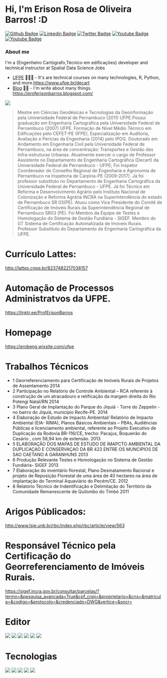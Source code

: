 <!-- README.md is generated from README.Rmd. Please edit that file -->


# Hi, I'm Erison Rosa de Oliveira Barros! :D

[![Github Badge](https://img.shields.io/badge/-Github-000?style=flat-square&logo=Github&logoColor=white&link=https://github.com/erobeng)](https://github.com/erobeng)
[![Linkedin Badge](https://img.shields.io/badge/-LinkedIn-blue?style=flat-square&logo=Linkedin&logoColor=white&link=https://www.linkedin.com/in/erisonbarros-7128621b8/)](https://www.linkedin.com/in/erisonbarros-7128621b8/)
[![Twitter Badge](https://img.shields.io/badge/-Twitter-1ca0f1?style=flat-square&labelColor=1ca0f1&logo=twitter&logoColor=white&link=https://twitter.com/Erobeng)](https://twitter.com/fagnerpsantos)
[![Youtube Badge](https://img.shields.io/badge/-YouTube-ff0000?style=flat-square&labelColor=ff0000&logo=youtube&logoColor=white&link=https://www.youtube.com/channel/UCf-oBG1kqnpAFrzaiW93kmg)](https://www.youtube.com/channel/UCf-oBG1kqnpAFrzaiW93kmg)
[![Youtube Badge](https://img.shields.io/badge/Facebook-1877F2?style=for-the-badge&logo=facebook&logoColor=white&link=https://https://www.facebook.com/erison.barros)](https://www.facebook.com/erison.barros)

### About me
I'm a {Engenheiro Cartógrafo,Técnico em edificações} developer and technical instructor at Spatial Data Science Jobs

- [UFPE](https://www.ufpe.br/decarto) 👨🏼‍🏫 - It's are technical courses on many technologies, R,  Python,  and more.https://www.ufpe.br/decart
- [Blog](https://www.ufpe.br/decart/) ✍🏼 - I'm write about many things. https://proferisonbarros.blogspot.com/

![](https://github.com/ErisonBarros/labat.github.io/blob/master/.gitbook/assets/foto_perfil.jpg)

>Mestre em Ciências Geodésicas e Tecnologias da Geoinformação pela Universidade Federal de Pernambuco (2011) UFPE.Possui graduação em Engenharia Cartográfica pela Universidade Federal de Pernambuco (2007) UFPE. Formação de Nível Médio Técnico em Edificações pelo CEFET-PE (IFPE), Especialização em Auditoria, Avaliação e Perícias da Engenharia (2014) pelo IPOG. Doutorado em Andamento em Engenharia Civil pela Universidade Federal de Pernambuco, na área de concentração: Transportes e Gestão das Infra-estruturas Urbanas. Atualmente exercer o cargo de Professor Assistente no Departamento de Engenharia Cartográfica (Decart) da Universidade Federal de Pernambuco - UFPE; Foi Inspetor Coordenador do Conselho Regional de Engenharia e Agronomia de Pernambuco na Inspetoria de Carpina-PE (2009-2017). Já foi professor substituto no Departamento de Engenharia Cartográfica da Universidade Federal de Pernambuco - UFPE. Já foi Técnico em Reforma e Desenvolvimento Agrário pelo Instituto Nacional de Colonização e Reforma Agrária INCRA na Superintendência do estado de Pernambuco SR 03(PE). Atuou como Vice Presidente do Comitê de Certificação de Imóveis Rurais da Superintendência Regional de Pernambuco SR03 (PE). Foi Membro da Equipe de Testes e Homologação do Sistema de Gestão Fundiária - SIGEF. Membro do GT Sistema de Certificação Automatizada de Imóveis Rurais. Professor Substituto do Departamento de Engenharia Cartográfica da UFPE.

# Currículo Lattes:
http://lattes.cnpq.br/8237482217038157

# Automação de Processos Administratvos da UFPE.

https://linktr.ee/ProfErisonBarros

# Homepage

https://erobeng.wixsite.com/ufpe

# Trabalhos Técnicos

* 1	    Georreferenciamento para Certificação de Imóveis Rurais de Projetos de Assentamento	2014
* 2	    Participação no Relatório de Controle Ambiental – RCA referente à construção de um atracadouro e retificação da margem direita do Rio Potengi Natal/RN	2014
* 3	    Plano Geral de Implantação do Parque do Jiquiá - Torre do Zeppelin - no bairro do Jiquiá, município Recife-PE.	2014
* 4	    Elaboração de Estudo de Impacto Ambiental/ Relatório de Impacto Ambiental (EIA- RIMA), Planos Básicos Ambientais – PBAs, Audiências Públicas e licenciamento ambiental, referente ao Projeto Executivo de Duplicação da Rodovia BR-116/CE, trecho: Pacajus, Boqueirão do Cesário , com 58,94 km de extensão.	2013
* 5	    ELABORAÇÃO DOS MAPAS DE ESTUDO DE IMAPCTO AMBIENTAL DA DUPLICAÇAO E CONSERVAÇAO DA BR 423 ENTRE OS MUNCIPIOS DE SAO CAETANO A GARANHUNS	2013
* 6	    Produção Relevante    Testes e Homologação no Sistema de Gestão Fundiária- SIGEF	2013
* 7	    Elaboração do inventário florestal, Plano Desmatamento Racional e projeto de Reposição Florestal de uma área de 40 hectares na área de implantação do Terminal Aquaviário do Pecém/CE.	2012
* 8	    Relatório Técnico de Indentificação e Delimitação do Território da Comunidade Remanescente de Quilombo do Tímbó	2011

# Arigos Públicados:
http://www.lsie.unb.br/rbc/index.php/rbc/article/view/563

# Responsável Técnico pela Certificação do Georreferenciamento de Imóveis Rurais.
https://sigef.incra.gov.br/consultar/parcelas/?termo=&pesquisa_avancada=True&cpf_cnpj=&proprietario=&cns=&matricula=&codigo=&protocolo=&credenciado=DWG&vertice=&sncr=

# Editor
![](https://img.shields.io/github/stars/pandao/editor.md.svg)
![](https://img.shields.io/github/forks/pandao/editor.md.svg)
![](https://img.shields.io/github/tag/pandao/editor.md.svg)
![](https://img.shields.io/github/release/pandao/editor.md.svg)
![](https://img.shields.io/github/issues/pandao/editor.md.svg)
![](https://img.shields.io/bower/v/editor.md.svg)

# Tecnologias

![](https://img.shields.io/badge/Python-14354C?style=for-the-badge&logo=python&logoColor=white)
![](https://img.shields.io/badge/HTML-239120?style=for-the-badge&logo=html5&logoColor=white)
![](https://img.shields.io/badge/PostgreSQL-316192?style=for-the-badge&logo=postgresql&logoColor=white)
![](https://img.shields.io/badge/SQLite-07405E?style=for-the-badge&logo=sqlite&logoColor=white)
![](https://img.shields.io/badge/Windows-0078D6?style=for-the-badge&logo=windows&logoColor=white)
